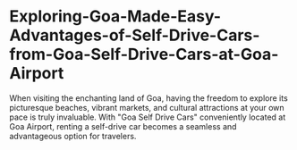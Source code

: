 # Exploring-Goa-Made-Easy-Advantages-of-Self-Drive-Cars-from-Goa-Self-Drive-Cars-at-Goa-Airport
When visiting the enchanting land of Goa, having the freedom to explore its picturesque beaches, vibrant markets, and cultural attractions at your own pace is truly invaluable. With "Goa Self Drive Cars" conveniently located at Goa Airport, renting a self-drive car becomes a seamless and advantageous option for travelers.
